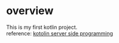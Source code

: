 # overview

This is my first kotlin project.<br/>
reference: [kotolin server side programming](https://gihyo.jp/book/2021/978-4-297-11859-4)
